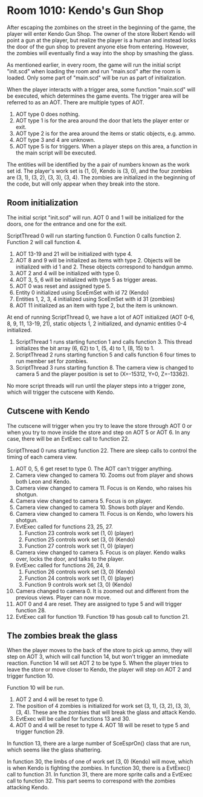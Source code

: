 # Room 1010: Kendo's Gun Shop

After escaping the zombines on the street in the beginning of the game, the player will enter Kendo Gun Shop. The owner of the store Robert Kendo will point a gun at the player, but realize the player is a human and instead locks the door of the gun shop to prevent anyone else from entering. However, the zombies will eventually find a way into the shop by smashing the glass.

As mentioned earlier, in every room, the game will run the initial script "init.scd" when loading the room and run "main.scd" after the room is loaded. Only some part of "main.scd" will be run as part of initialization.

When the player interacts with a trigger area, some function "main.scd" will be executed, which determines the game events. The trigger area will be referred to as an AOT. There are multiple types of AOT.
1. AOT type 0 does nothing.
2. AOT type 1 is for the area around the door that lets the player enter or exit.
3. AOT type 2 is for the area around the items or static objects, e.g. ammo.
4. AOT type 3 and 4 are unknown.
5. AOT type 5 is for triggers. When a player steps on this area, a function in the main script will be executed.

The entities will be identified by the a pair of numbers known as the work set id. The player's work set is (1, 0), Kendo is (3, 0), and the four zombies are (3, 1), (3, 2), (3, 3), (3, 4). The zombies are initialized in the beginning of the code, but will only appear when they break into the store.

## Room initialization

The initial script "init.scd" will run. AOT 0 and 1 will be initialized for the doors, one for the entrance and one for the exit.

ScriptThread 0 will run starting function 0. Function 0 calls function 2. Function 2 will call function 4.

1. AOT 13-19 and 21 will be initialized with type 4.
2. AOT 8 and 9 will be initialized as items with type 2. Objects will be initialized with id 1 and 2. These objects correspond to handgun ammo.
3. AOT 2 and 4 will be initialized with type 0.
5. AOT 3, 5, 6 will be initialized with type 5 as trigger areas.
6. AOT 0 was reset and assigned type 5.
7. Entity 0 initialized using SceEmSet with id 72 (Kendo)
8. Entities 1, 2, 3, 4 initialized using SceEmSet with id 31 (zombies)
9. AOT 11 initialized as an item with type 2, but the item is unknown.

At end of running ScriptThread 0, we have a lot of AOT initialized (AOT 0-6, 8, 9, 11, 13-19, 21), static objects 1, 2 initialized, and dynamic entities 0-4 initialized.

1. ScriptThread 1 runs starting function 1 and calls function 3. This thread initializes the bit array (6, 62) to 1, (5, 4) to 1, (8, 15) to 1.
2. ScriptThread 2 runs starting function 5 and calls function 6 four times to run member set for zombies.
3. ScriptThread 3 runs starting function 8. The camera view is changed to camera 5 and the player position is set to (X=-15312, Y=0, Z=-13362).

No more script threads will run until the player steps into a trigger zone, which will trigger the cutscene with Kendo.

## Cutscene with Kendo

The cutscene will trigger when you try to leave the store through AOT 0 or when you try to move inside the store and step on AOT 5 or AOT 6. In any case, there will be an EvtExec call to function 22.

ScriptThread 0 runs starting function 22. There are sleep calls to control the timing of each camera view.

1. AOT 0, 5, 6 get reset to type 0. The AOT can't trigger anything.
2. Camera view changed to camera 10. Zooms out from player and shows both Leon and Kendo.
3. Camera view changed to camera 11. Focus is on Kendo, who raises his shotgun.
4. Camera view changed to camera 5. Focus is on player.
5. Camera view changed to camera 10. Shows both player and Kendo.
6. Camera view changed to camera 11. Focus is on Kendo, who lowers his shotgun.
7. EvtExec called for functions 23, 25, 27.
    1. Function 23 controls work set (1, 0) (player)
    2. Function 25 controls work set (3, 0) (Kendo)
    3. Function 27 controls work set (1, 0) (player)
8. Camera view changed to camera 5. Focus is on player. Kendo walks over, locks the door, and talks to the player.
9. EvtExec called for functions 26, 24, 9.
    1. Function 26 controls work set (3, 0) (Kendo)
    2. Function 24 controls work set (1, 0) (player)
    3. Function 9 controls work set (3, 0) (Kendo)
10. Camera changed to camera 0. It is zoomed out and different from the previous views. Player can now move.
11. AOT 0 and 4 are reset. They are assigned to type 5 and will trigger function 28.
12. EvtExec call for function 19. Function 19 has gosub call to function 21.

## The zombies break the glass

When the player moves to the back of the store to pick up ammo, they will step on AOT 3, which will call function 14, but won't trigger an immediate reaction. Function 14 will set AOT 2 to be type 5. When the player tries to leave the store or move closer to Kendo, the player will step on AOT 2 and trigger function 10.

Function 10 will be run.
1. AOT 2 and 4 will be reset to type 0.
2. The position of 4 zombies is initialized for work set (3, 1), (3, 2), (3, 3), (3, 4). These are the zombies that will break the glass and attack Kendo.
3. EvtExec will be called for functions 13 and 30.
4. AOT 0 and 4 will be reset to type 4. AOT 18 will be reset to type 5 and trigger function 29.

In function 13, there are a large number of SceEsprOn() class that are run, which seems like the glass shattering.

In function 30, the limbs of one of work set (3, 0) (Kendo) will move, which is when Kendo is fighting the zombies. In function 30, there is a EvtExec() call to function 31. In function 31, there are more sprite calls and a EvtExec call to function 32. This part seems to correspond with the zombies attacking Kendo.
